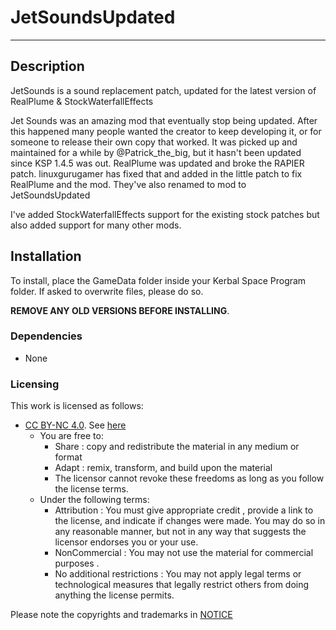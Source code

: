 # JetSoundsUpdated
- - -

## Description

JetSounds is a sound replacement patch, updated for the latest version of RealPlume & StockWaterfallEffects

Jet Sounds was an amazing mod that eventually stop being updated. After this happened many people wanted the creator to keep developing it, or for someone to release their own copy that worked.
It was picked up and maintained for a while by @Patrick_the_big, but it hasn't been updated since KSP 1.4.5 was out.
RealPlume was updated and broke the RAPIER patch. linuxgurugamer has fixed that and added in the little patch to fix RealPlume and the mod.
They've also renamed to mod to JetSoundsUpdated

I've added StockWaterfallEffects support for the existing stock patches but also added support for many other mods.

## Installation

To install, place the GameData folder inside your Kerbal Space Program folder. If asked to overwrite files, please do so.

**REMOVE ANY OLD VERSIONS BEFORE INSTALLING**.

### Dependencies

* None

### Licensing

This work is licensed as follows:

* [CC BY-NC 4.0](https://creativecommons.org/licenses/by-nc/4.0/). See [here](./LICENSE)
	+ You are free to:
		- Share : copy and redistribute the material in any medium or format
		- Adapt : remix, transform, and build upon the material
		- The licensor cannot revoke these freedoms as long as you follow the license terms.
	+ Under the following terms:
		- Attribution : You must give appropriate credit , provide a link to the license, and indicate if changes were made. You may do so in any reasonable manner, but not in any way that suggests the licensor endorses you or your use.
		- NonCommercial : You may not use the material for commercial purposes .
		- No additional restrictions : You may not apply legal terms or technological measures that legally restrict others from doing anything the license permits.

Please note the copyrights and trademarks in [NOTICE](./NOTICE)